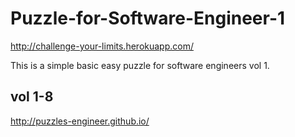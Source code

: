 # Puzzle-for-Software-Engineer-1

http://challenge-your-limits.herokuapp.com/

This is a simple basic easy puzzle for software engineers vol 1.


## vol 1-8

http://puzzles-engineer.github.io/

